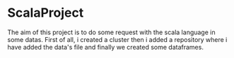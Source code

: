 # ScalaProject

The aim of this project is to do some request with the scala language in some datas.
First of all, i created a cluster then i added a repository where i have added the  data's file and finally we created some dataframes.
